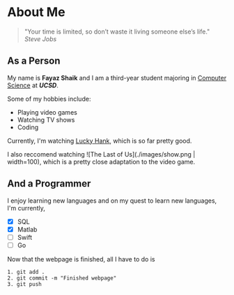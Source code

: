 # About Me

> "Your time is limited, so don’t waste it living someone else’s life." *Steve Jobs*

## As a Person
My name is **Fayaz Shaik** and I am a third-year student majoring in [Computer Science](https://cse.ucsd.edu/) at **_UCSD_**.

Some of my hobbies include:
- Playing video games
- Watching TV shows
- Coding

Currently, I'm watching [Lucky Hank](./images/show2.jpeg), which is so far pretty good.

I also reccomend watching ![The Last of Us](./images/show.png | width=100), which is a pretty close adaptation to the video game.

## And a Programmer

I enjoy learning new languages and on my quest to learn new languages, I'm currently,

- [X] SQL
- [X] Matlab
- [ ] Swift
- [ ] Go

Now that the webpage is finished, all I have to do is 
```
1. git add .
2. git commit -m "Finished webpage"
3. git push
```
